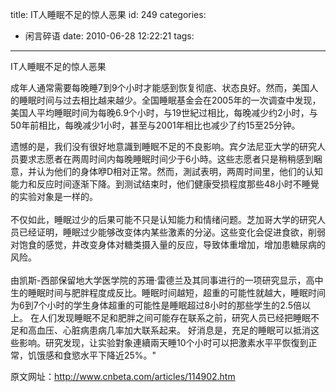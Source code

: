 title: IT人睡眠不足的惊人恶果
id: 249
categories:
  - 闲言碎语
date: 2010-06-28 12:22:21
tags:
---

IT人睡眠不足的惊人恶果

成年人通常需要每晚睡7到9个小时才能感到恢复彻底、状态良好。然而，美国人的睡眠时间与过去相比越来越少。全国睡眠基金会在2005年的一次调查中发现，美国人平均睡眠时间为每晚6.9个小时，与19世紀过相比，每晚减少约2小时，与50年前相比，每晚减少1小时，甚至与2001年相比也减少了约15至25分钟。

遗憾的是，我们没有很好地意識到睡眠不足的不良影响。宾夕法尼亚大学的研究人员要求志愿者在两周时间内每晚睡眠时间少于6小時。这些志愿者只是稍稍感到睏 意，并认为他们的身体咿D相对正常。然而，測試表明，两周时间里，他们的认知能力和反应时间逐渐下降。到测试结束时，他们健康受损程度那些48小时不睡覺 的实验对象是一样的。<!--more-->
</br>
</br>不仅如此，睡眠过少的后果可能不只是认知能力和情绪问题。芝加哥大学的研究人员已经证明，睡眠过少能够改变体内某些激素的分泌。这些变化会促进食欲，削弱对饱食的感觉，井改变身体对糖类摄入量的反应，导致体重增加，增加患糖尿病的风险。 
</br>
</br>由凯斯-西部保留地大学医学院的苏珊&middot;雷德兰及其同事进行的一项研究显示，高中生的睡眠时间与肥胖程度成反比。睡眠时间越短，超重的可能性就越大，睡眠时间为6到7个小时的学生身体超重的可能性是睡眠超过8小时的那些学生的2.5倍以上。 在人们发现睡眠不足和肥胖之间可能存在联系之前，研究人员已经把睡眠不足和高血压、心脏病患病几率加大联系起来。 好消息是，充足的睡眠可以抵消这些影响。研究发现，让实验對象連續兩天睡10个小时可以把激素水平平恢復到正常，饥饿感和食慾水平下降近25%。&quot;

原文网址：http://www.cnbeta.com/articles/114902.htm
</br>